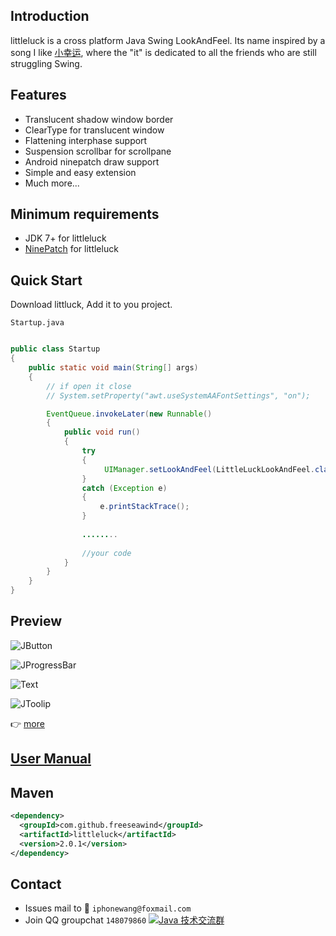 ## Introduction
littleluck is a cross platform Java Swing LookAndFeel. Its name inspired by a song I like [小幸运](http://bd.kuwo.cn/yinyue/7204931?from=baidu), where the "it" is dedicated to all the friends who are still struggling Swing.

## Features
* Translucent shadow window border
* ClearType for translucent window
* Flattening interphase support
* Suspension scrollbar for scrollpane
* Android ninepatch draw support
* Simple and easy extension
* Much more...

## Minimum requirements
* JDK 7+ for littleluck
* [NinePatch](https://github.com/freeseawind/NinePatch) for littleluck

## Quick Start

Download littluck, Add it to you project.

`Startup.java`<br>

```Java

public class Startup
{
    public static void main(String[] args)
    {
        // if open it close
        // System.setProperty("awt.useSystemAAFontSettings", "on");

        EventQueue.invokeLater(new Runnable()
        {
            public void run()
            {
                try
                {
                     UIManager.setLookAndFeel(LittleLuckLookAndFeel.class.getName());
                }
                catch (Exception e)
                {
                    e.printStackTrace();
                }
                
                ........
                
                //your code
            }
        }
    }
}

```

## Preview
![JButton](https://raw.githubusercontent.com/freeseawind/littleluck/master/screenshots/1.png)

![JProgressBar](https://raw.githubusercontent.com/freeseawind/littleluck/master/screenshots/6.png)

![Text](https://raw.githubusercontent.com/freeseawind/littleluck/master/screenshots/7.png)

![JToolip](https://raw.githubusercontent.com/freeseawind/littleluck/master/screenshots/8.png)

:point_right: [more](https://github.com/freeseawind/littleluck/wiki/%E6%9B%B4%E5%A4%9A%E6%88%AA%E5%9B%BE)

## [User Manual](https://github.com/freeseawind/littleluck/wiki/User-Manual)

## Maven

```xml
<dependency>
  <groupId>com.github.freeseawind</groupId>
  <artifactId>littleluck</artifactId>
  <version>2.0.1</version>
</dependency>
```

## Contact
* Issues mail to :love_letter: `iphonewang@foxmail.com`
* Join QQ groupchat `148079860` <a target="_blank" href="http://shang.qq.com/wpa/qunwpa?idkey=1db134f79c4bcb759a21302f4243a88ffb20f8f7b6ae5e66c38bd5c02604aa27"><img border="0" src="http://pub.idqqimg.com/wpa/images/group.png" alt="Java 技术交流群" title="Java 技术交流群"></a>
